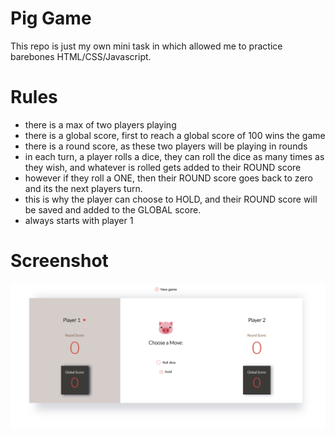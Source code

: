 # Pig Game
This repo is just my own mini task in which allowed me to practice barebones HTML/CSS/Javascript.

# Rules
- there is a max of two players playing
- there is a global score, first to reach a global score of 100 wins the game
- there is a round score, as these two players will be playing in rounds
- in each turn, a player rolls a dice, they can roll the dice as many times as they wish, and whatever is rolled gets added to their ROUND score
- however if they roll a ONE, then their ROUND score goes back to zero and its the next players turn.
- this is why the player can choose to HOLD, and their ROUND score will be saved and added to the GLOBAL score.
- always starts with player 1

# Screenshot

<img src="images/screenshot.png">
